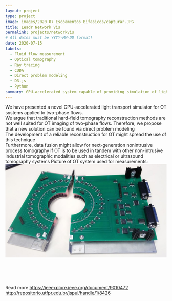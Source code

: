 ```yaml
---
layout: project
type: project
image: images/2020_07_Escoamentos_Bifasicos/capturar.JPG
title: Leadr Network Vis
permalink: projects/networkvis
# All dates must be YYYY-MM-DD format!
date: 2020-07-15
labels:
  - Fluid flow measurement
  - Optical tomography
  - Ray tracing
  - CUDA
  - Direct problem modeling
  - D3.js
  - Python
summary: GPU-accelerated system capable of providing simulation of light transport in an optical tomography imaging system.
---
```



We have presented a novel GPU-accelerated light transport simulator for OT systems applied to two-phase flows.
<br/>
We argue that traditional hard-field tomography reconstruction methods are not well suited for OT imaging of two-phase flows. Therefore, we propose that a new solution can be found via direct problem modeling
<br/>
The development of a reliable reconstruction for OT might spread the use of this technique
<br/>
Furthermore, data fusion might allow for next-generation nonintrusive process tomography if OT is to be used in tandem with other non-intrusive industrial tomographic modalities such as electrical or ultrasound tomography systems
Picture of OT system used for measurements:
<br/>
<img class="ui huge image rounded image" src="../images/2020_07_Escoamentos_Bifasicos/Capturar2.JPG">

<br/><br/>
<br/><br/>
Read more 
https://ieeexplore.ieee.org/document/9010472
http://repositorio.utfpr.edu.br/jspui/handle/1/8426

